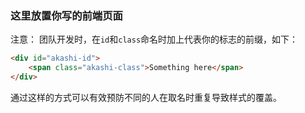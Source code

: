 ### 这里放置你写的前端页面

注意： 团队开发时，在`id`和`class`命名时加上代表你的标志的前缀，如下：

```html
<div id="akashi-id">
    <span class="akashi-class">Something here</span>
</div>
```

通过这样的方式可以有效预防不同的人在取名时重复导致样式的覆盖。